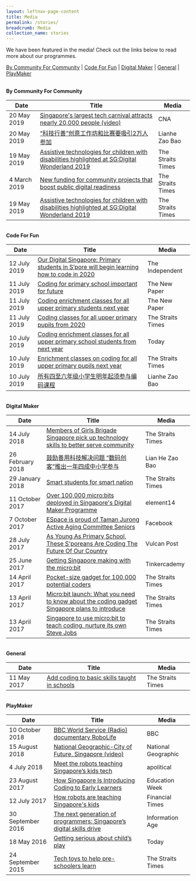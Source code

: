 ```yaml
---
layout: leftnav-page-content
title: Media
permalink: /stories/
breadcrumb: Media
collection_name: stories
---
```


We have been featured in the media! Check out the links below to read more about our programmes.  

<a name="top"></a>
[By Community For Community](#bycommunityforcommunity) | [Code For Fun](#codeforfun) | [Digital Maker](#digitalmaker) | [General](#general) | [PlayMaker](#playmaker)


<a name="bycommunityforcommunity"></a><br>
**By Community For Community**<br>

| Date | Title | Media |
|--|--|--|
| 20 May 2019 | <a href="https://www.channelnewsasia.com/news/singapore/singapore-s-largest-tech-carnival-attracts-nearly-20-000-people-11547308" target="_blank">Singapore's largest tech carnival attracts nearly 20,000 people (video)</a> | CNA |
| 20 May 2019 | <a href="https://www.zaobao.com.sg/znews/singapore/story20190520-957824" target="_blank">“科技行善”创意工作坊和比赛要吸引2万人参加</a> | Lianhe Zao Bao |
| 19 May 2019 | <a href="https://www.straitstimes.com/tech/assistive-technologies-for-children-with-disabilities-highlighted-at-sgdigital-wonderland-2019" target="_blank">Assistive technologies for children with disabilities highlighted at SG:Digital Wonderland 2019</a> | The Straits Times |
| 4 March 2019 | <a href="https://www.straitstimes.com/politics/parliament-new-funding-for-community-projects-that-boost-public-digital-readiness" target="_blank">New funding for community projects that boost public digital readiness</a> | The Straits Times |
| 19 May 2019 | <a href="https://www.straitstimes.com/tech/assistive-technologies-for-children-with-disabilities-highlighted-at-sgdigital-wonderland-2019" target="_blank">Assistive technologies for children with disabilities highlighted at SG:Digital Wonderland 2019</a> | The Straits Times |

<a name="codeforfun"></a><br>
**Code For Fun**<br>

| Date | Title | Media |
|--|--|--|
| 12 July 2019 | <a href="http://theindependent.sg/our-digital-singapore-primary-students-in-spore-will-begin-learning-how-to-code-in-2020/" target="_blank">Our Digital Singapore: Primary students in S’pore will begin learning how to code in 2020</a> | The Independent |
| 11 July 2019 | <a href="https://www.tnp.sg/news/singapore/coding-primary-school-important-future" target="_blank">Coding for primary school important for future</a> | The New Paper |
| 11 July 2019 | <a href="https://www.tnp.sg/news/singapore/coding-enrichment-classes-all-upper-primary-students-next-year" target="_blank">Coding enrichment classes for all upper primary students next year</a> | The New Paper |
| 11 July 2019 | <a href="https://www.straitstimes.com/tech/coding-classes-for-all-upper-primary-pupils-from-2020" target="_blank">Coding classes for all upper primary pupils from 2020</a> | The Straits Times |
| 10 July 2019 | <a href="https://www.todayonline.com/singapore/coding-enrichment-classes-upper-primary-school-students-next-year" target="_blank">Coding enrichment classes for all upper primary school students from next year</a> | Today |
| 10 July 2019 | <a href="https://www.straitstimes.com/tech/coding-to-be-made-compulsory-for-all-upper-primary-pupils-next-year" target="_blank">Enrichment classes on coding for all upper primary pupils next year</a> | The Straits Times |
| 10 July 2019 | <a href="https://www.zaobao.com.sg/realtime/singapore/story20190710-971321?utm_source=ZB_iPhone&utm_medium=share" target="_blank">所有四至六年级小学生明年起须参与编码课程</a> | Lianhe Zao Bao |

<a name="digitalmaker"></a><br>
**Digital Maker**<br>

| Date | Title | Media |
|--|--|--|
| 14 July 2018 | <a href="https://www.straitstimes.com/singapore/members-of-girls-brigade-singapore-pick-up-technology-skills-to-better-serve-community" target="_blank">Members of Girls Brigade Singapore pick up technology skills to better serve community</a>  | The Straits Times |
| 26 February 2018 | <a href="https://www.zaobao.com.sg/news/singapore/story20180226-837967" target="_blank">鼓励善用科技解决问题 “数码创客”推出一年四成中小学参与</a> | Lian He Zao Bao  |
| 29 January 2018 | <a href="https://www.straitstimes.com/singapore/education/smart-students-for-smart-nation" target="_blank">Smart students for smart nation</a> | The Straits Times |
| 11 October 2017 | <a href="https://www.element14.com/community/community/stem-academy/microbit/blog/2017/10/10/over-100000-microbits-deployed-in-singapores-digital-maker-programme" target="_blank">Over 100,000 micro:bits deployed in Singapore's Digital Maker Programme</a> | element14 |
| 7 October 2017 | <a href="https://www.facebook.com/EspaceCW/videos/vb.1185282284824920/1661212403898570/?type=2&theater" target="_blank">ESpace is proud of Taman Jurong Active Aging Committee Seniors</a> | Facebook |
| 28 July 2017 | <a href="https://vulcanpost.com/617312/code-xtremeapps-2017-hackathon/" target="_blank">As Young As Primary School, These S'poreans Are Coding The Future Of Our Country</a> | Vulcan Post |
| 25 June 2017 | <a href="https://blog.tinkercademy.com/digital-maker-programme-998927090ddc" target="_blank">Getting Singapore making with the micro:bit</a> | Tinkercademy |
| 14 April 2017 | <a href="https://www.straitstimes.com/singapore/pocket-size-gadget-for-100000-potential-coders" target="_blank">Pocket-size gadget for 100,000 potential coders</a> | The Straits Times |
| 13 April 2017 | <a href="https://www.straitstimes.com/singapore/microbit-launch-what-you-need-to-know-about-the-coding-gadget-singapore-plans-to-introduce" target="_blank">Micro:bit launch: What you need to know about the coding gadget Singapore plans to introduce | The Straits Times |
| 13 April 2017 | <a href="https://www.straitstimes.com/singapore/singapore-to-use-microbit-to-teach-coding-nurture-its-own-steve-jobs" target="_blank">Singapore to use micro:bit to teach coding, nurture its own Steve Jobs</a> | The Straits Times |

<a name="general"></a><br>
**General**<br>

| Date | Title | Media |
|--|--|--|
| 11 May 2017 | <a href="https://www.straitstimes.com/opinion/add-coding-to-basic-skills-taught-in-schools?xtor=CS3-18" target="_blank">Add coding to basic skills taught in schools</a> | The Straits Times  |


<a name="playmaker"></a><br>
**PlayMaker**<br>

| Date | Title | Media |
|--|--|--|
| 10 October 2018 | <a href="https://www.bbc.co.uk/sounds/play/w3csz36y" target="_blank">BBC World Service (Radio) documentary RoboLife</a> | BBC |
| 15 August 2018 | <a href="https://www.youtube.com/watch?v=2OxGdJImFBs&feature=youtu.be&t=1973" target="_blank">National Geographic-City of Future, Singapore (video)</a> | National Geographic |
| 4 July 2018 | <a href="https://apolitical.co/solution_article/meet-the-robots-teaching-singapores-kids-tech/" target="_blank">Meet the robots teaching Singapore’s kids tech</a> | apolitical |
| 23 August 2017 | <a href="https://blogs.edweek.org/edweek/education_futures/2017/08/how_singapore_is_introducing_coding_to_early_learners.html" target="_blank">How Singapore Is Introducing Coding to Early Learners</a> | Education Week |
| 12 July 2017 | <a href="https://www.ft.com/content/f3cbfada-668e-11e7-8526-7b38dcaef614" target="_blank">How robots are teaching Singapore's kids</a> | Financial Times |
| 30 September 2016 | <a href="https://www.information-age.com/singapores-digital-skills-drive-123462400/" target="_blank">The next generation of programmers: Singapore’s digital skills drive</a> | Information Age  |
| 18 May 2016 | <a href="https://www.todayonline.com/singapore/getting-serious-about-childs-play" target="_blank">Getting serious about child’s play</a> | Today |
| 24 September 2015 | <a href="https://www.straitstimes.com/singapore/education/tech-toys-to-help-pre-schoolers-learn" target="_blank">Tech toys to help pre-schoolers learn</a> | The Straits Times |
